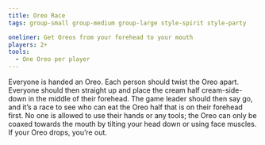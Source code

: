 ```yaml
---
title: Oreo Race
tags: group-small group-medium group-large style-spirit style-party

oneliner: Get Oreos from your forehead to your mouth
players: 2+
tools:
  - One Oreo per player
---
```

Everyone is handed an Oreo. Each person should twist the Oreo apart. Everyone should then straight up and place the cream half cream-side-down in the middle of their forehead. The game leader should then say go, and it’s a race to see who can eat the Oreo half that is on their forehead first. No one is allowed to use their hands or any tools; the Oreo can only be coaxed towards the mouth by tilting your head down or using face muscles. If your Oreo drops, you’re out.

